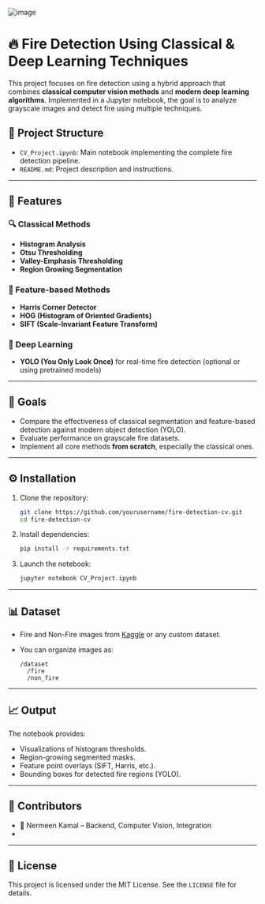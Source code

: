 ![image](https://github.com/user-attachments/assets/7bd785bd-61f7-450b-a5a2-170e3d2327a4)

# 🔥 Fire Detection Using Classical & Deep Learning Techniques

This project focuses on fire detection using a hybrid approach that combines **classical computer vision methods** and **modern deep learning algorithms**. Implemented in a Jupyter notebook, the goal is to analyze grayscale images and detect fire using multiple techniques.

## 📁 Project Structure

* `CV_Project.ipynb`: Main notebook implementing the complete fire detection pipeline.
* `README.md`: Project description and instructions.

---

## 🚀 Features

### 🔍 Classical Methods

* **Histogram Analysis**
* **Otsu Thresholding**
* **Valley-Emphasis Thresholding**
* **Region Growing Segmentation**

### 📐 Feature-based Methods

* **Harris Corner Detector**
* **HOG (Histogram of Oriented Gradients)**
* **SIFT (Scale-Invariant Feature Transform)**

### 🤖 Deep Learning

* **YOLO (You Only Look Once)** for real-time fire detection (optional or using pretrained models)

---

## 🧠 Goals

* Compare the effectiveness of classical segmentation and feature-based detection against modern object detection (YOLO).
* Evaluate performance on grayscale fire datasets.
* Implement all core methods **from scratch**, especially the classical ones.

---

## ⚙️ Installation

1. Clone the repository:

   ```bash
   git clone https://github.com/yourusername/fire-detection-cv.git
   cd fire-detection-cv
   ```

2. Install dependencies:

   ```bash
   pip install -r requirements.txt
   ```

3. Launch the notebook:

   ```bash
   jupyter notebook CV_Project.ipynb
   ```

---

## 📊 Dataset

* Fire and Non-Fire images from [Kaggle](https://www.kaggle.com/datasets/phylake1337/fire-dataset) or any custom dataset.
* You can organize images as:

  ```
  /dataset
    /fire
    /non_fire
  ```

---

## 📈 Output

The notebook provides:

* Visualizations of histogram thresholds.
* Region-growing segmented masks.
* Feature point overlays (SIFT, Harris, etc.).
* Bounding boxes for detected fire regions (YOLO).

---

## 🤝 Contributors

* 👤 Nermeen Kamal – Backend, Computer Vision, Integration
* 
---

## 📄 License

This project is licensed under the MIT License. See the `LICENSE` file for details.
